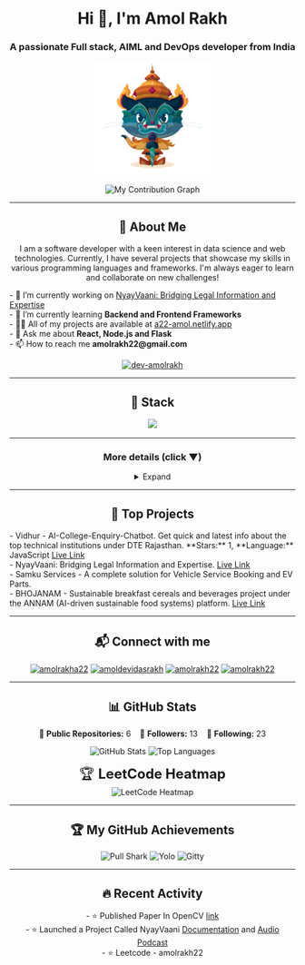 <h1 align="center">Hi 👋, I'm Amol Rakh</h1>
<h3 align="center">A passionate Full stack, AIML and DevOps developer from India</h3>

<p align="center">
  <img src="https://github.com/dev-amolrakh/dev-amolrakh/blob/main/git-demonfinal.png" alt="Dojocat" width="200" height="200">
</p>

<p align="center">
  <img src="https://github-readme-activity-graph.vercel.app/graph?username=dev-amolrakh&theme=react-dark&hide_border=true&area=true" alt="My Contribution Graph"/>
</p>

---

<h2 align="center">📌 About Me</h2>

<p align="center">
I am a software developer with a keen interest in data science and web technologies. Currently, I have several projects that showcase my skills in various programming languages and frameworks. I'm always eager to learn and collaborate on new challenges!
</p>

<p align="left">
- 🔭 I’m currently working on <a href="https://nyay-vaani.vercel.app/">NyayVaani: Bridging Legal Information and Expertise</a><br>
- 🌱 I’m currently learning <b>Backend and Frontend Frameworks</b><br>
- 👨‍💻 All of my projects are available at <a href="https://a22-amol.netlify.app/">a22-amol.netlify.app</a><br>
- 💬 Ask me about <b>React, Node.js and Flask</b><br>
- 📫 How to reach me <b>amolrakh22@gmail.com</b>
</p>

<p align="center">
  <a href="https://github.com/ryo-ma/github-profile-trophy">
    <img src="https://github-profile-trophy.vercel.app/?username=dev-amolrakh" alt="dev-amolrakh"/>
  </a>
</p>

---

<h2 align="center">🌸 Stack</h2>

<p align="center">
  <img src="https://skillicons.dev/icons?i=cpp,c,python,rust,javascript,react,vite,tailwind,html,css,fastapi,flask,electron,nodejs,express,mysql,mongodb,postgres,vercel,git,github,gitlab,docker,kubernetes,aws,linux,vscode,postman,bootstrap,npm" />
</p>

---

<h3 align="center">More details (click ▼)</h3>

<details>
<summary align="center">Expand</summary>
<div align="center">

**🔧 Backend**

Node.js (Express.js), Python (Flask/FastAPI)  
REST APIs, gRPC (basic), WebSockets  
Authentication (JWT, OAuth), CORS  
API Integration, SMTP (Email/OTP), CI/CD  

**🌸 Frontend**

React.js, Vite, TypeScript, JavaScript (ES6+)  
State Management (useState, useEffect, Context API)  
Tailwind CSS, Bootstrap, HTML5, CSS3  
Responsive Design, PWA Basics, Testing (Jest/Playwright)  

**🤖 AI / Data Science**

Python (NumPy, Pandas, Scikit-learn)  
OpenCV, Hugging Face, LLM APIs (Gemini, Groq, LLaMA)  
Data Analysis, DSA, OOP  
Chatbots, NLP, Model Deployment (Flask/FastAPI)  

**🗄️ Databases**

PostgreSQL, MySQL, MongoDB (Atlas), Redis (basic)  
Database Design, Indexing, Query Optimization  
Migrations, Transactions, Data Modeling  

**⚙️ DevOps / Infra / Deployment**

Docker, Kubernetes (basic), Jenkins, GitHub Actions  
AWS (EC2, S3), Vercel, Hostinger VPS, Cloudflare  
Linux (Ubuntu/Kali), NGINX, TLS  
Version Control (Git, GitHub, GitLab)  

**🛠️ Tools & IDEs**

VS Code, Cursor IDE  
Postman, DB Debugging Tools  
Figma, Markdown, JSON, XML  
npm, GitHub Copilot  

</div>
</details>

---

<h2 align="center">🚀 Top Projects</h2>

<p align="left">
- Vidhur - AI-College-Enquiry-Chatbot. Get quick and latest info about the top technical institutions under DTE Rajasthan. **Stars:** 1, **Language:** JavaScript <a href="https://vidhur.netlify.app/">Live Link</a><br>
- NyayVaani: Bridging Legal Information and Expertise. <a href="https://nyay-vaani.vercel.app/">Live Link</a><br>
- Samku Services - A complete solution for Vehicle Service Booking and EV Parts.<br>
- BHOJANAM - Sustainable breakfast cereals and beverages project under the ANNAM (AI-driven sustainable food systems) platform. <a href="https://bhojanam-starhaus.netlify.app/">Live Link</a>
</p>

---

<h2 align="center">📬 Connect with me</h2>

<p align="center">
<a href="https://linkedin.com/in/amolrakha22" target="blank"><img align="center" src="https://raw.githubusercontent.com/rahuldkjain/github-profile-readme-generator/master/src/images/icons/Social/linked-in-alt.svg" alt="amolrakha22" height="30" width="40" /></a>
<a href="https://kaggle.com/amoldevidasrakh" target="blank"><img align="center" src="https://raw.githubusercontent.com/rahuldkjain/github-profile-readme-generator/master/src/images/icons/Social/kaggle.svg" alt="amoldevidasrakh" height="30" width="40" /></a>
<a href="https://www.leetcode.com/amolrakh22" target="blank"><img align="center" src="https://raw.githubusercontent.com/rahuldkjain/github-profile-readme-generator/master/src/images/icons/Social/leet-code.svg" alt="amolrakh22" height="30" width="40" /></a>
<a href="https://medium.com/@amolrakh22" target="blank"><img align="center" src="https://raw.githubusercontent.com/rahuldkjain/github-profile-readme-generator/master/src/images/icons/Social/medium.svg" alt="amolrakh22" height="30" width="40" /></a>
</p>

---

<h2 align="center">📊 GitHub Stats</h2>

<p align="center">
🌟 <b>Public Repositories:</b> 6 &nbsp;&nbsp; 👥 <b>Followers:</b> 13 &nbsp;&nbsp; 👤 <b>Following:</b> 23  
</p>

<p align="center">
  <img src="https://github-readme-stats.vercel.app/api?username=dev-amolrakh&show_icons=true&theme=radical" alt="GitHub Stats"/>
  <img src="https://github-readme-stats.vercel.app/api/top-langs/?username=dev-amolrakh&layout=compact&theme=tokyonight&hide_border=true" alt="Top Languages"/>
</p>

<p align="center">
  <span style="font-size:24px;">🏆 <b>LeetCode Heatmap</b></span><br>
  <img src="https://leetcard.jacoblin.cool/amolrakh22?theme=dark&font=Montserrat&ext=heatmap" alt="LeetCode Heatmap"/>
</p>

---

<h2 align="center">🏆 My GitHub Achievements</h2>

<p align="center">
  <img src="https://github.githubassets.com/assets/pull-shark-default-498c279a747d.png" alt="Pull Shark"/>
  <img src="https://github.githubassets.com/assets/yolo-default-be0bbff04951.png" alt="Yolo"/>
  <img src="https://github.githubassets.com/assets/quickdraw-default-39c6aec8ff89.png" alt="Gitty"/>
</p>

---

<h2 align="center">🔥 Recent Activity</h2>

<p align="center">
- ⭐️ Published Paper In OpenCV <a href="https://journals.tultech.eu/index.php/jtse/article/view/202">link</a><br>
- ⭐️ Launched a Project Called NyayVaani <a href="https://drive.google.com/file/d/17U7bf3zzod9cFAY_0FN5Iz6T0ShAnKCr/view">Documentation</a> and <a href="https://drive.google.com/file/d/1UMqx6FpjAOxEWjwrtFyYtvIrTZSD-OF8/view">Audio Podcast</a><br>
- ⭐️ Leetcode - amolrakh22
</p>
